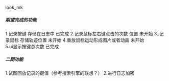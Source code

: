 look_mk



##### 期望完成的功能 
1.记录按键 存储在日志中            			已完成 
2.记录鼠标左右键点击的次数 位置		      未开始
3..记录鼠标 存储轨迹位置                		       未开始
4.重放鼠标运动形成图片或者动画                        未开始						
5.ui显示按键总次数 				         已完成

##### 二期功能 
1.试图回放记录的键值（参考搜索引擎的联想？）
2.进行日志加密
